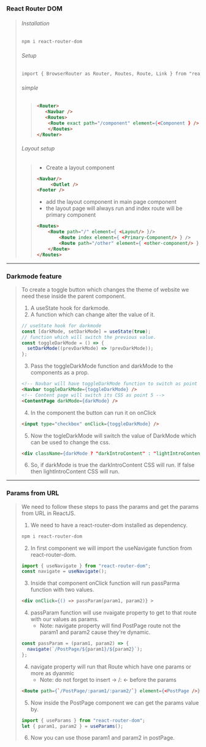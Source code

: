 ### React Router DOM
> ###### Installation
> ```CSS
> npm i react-router-dom
> ```
> ###### Setup
> ``` CSS
> import { BrowserRouter as Router, Routes, Route, Link } from "react-router-dom";
> ```
> ###### simple
> > ``` HTML
> > <Router>
> >    <Navbar />
> >    <Routes>
> >    	<Route exact path="/component" element={<Component } /> />
> >     </Routes>
> > </Router>
> > ```
> ###### Layout setup 
> > - Create a layout component
> > ``` HTML
> > <Navbar/>
> >      <Outlet />
> > <Footer />
> > ```
> > - add the layout component in main page component
> > - the layout page will always run and index route will be primary component
> > ``` HTML
> > <Routes>
> > 	<Route path="/" element={ <Layout/> }/>
> > 		<Route index element={ <Primary-Component/> } />
> >	    	<Route path="/other" element={ <other-component/> } />
> > 	</Route>
> > </Routes>
> > ```

---

### Darkmode feature

> To create a toggle button which changes the theme of website we need these inside the parent component.
> 1. A useState hook for darkmode.
> 2. A function which can change alter the value of it.
>
> ```js
> // useState hook for darkmode
> const [darkMode, setDarkMode] = useState(true);
> // function which will switch the previous value.
> const toggleDarkMode = () => {
> 	setDarkMode((prevDarkMode) => !prevDarkMode));
> };
> ```
>
> 3. Pass the toggleDarkMode function and darkMode to the components as a prop.
>
> ```HTML
> <!-- Navbar will have toggleDarkMode function to switch as point 4 -->
> <Navbar toggleDarkMode={toggleDarkMode} />
> <!-- Content page will switch its CSS as point 5 -->
> <ContentPage darkMode={darkMode} />
> ```
>
> 4. In the component the button can run it on onClick
>
> ```HTML
> <input type="checkbox" onClick={toggleDarkMode} />
> ```
>
> 5. Now the togleDarkMode will switch the value of DarkMode which can be used to change the css.
>
> ```HTML
> <div className={darkMode ? "darkIntroContent" : "lightIntroContent"} >
> ```
>
> 6. So, if darkMode is true the darkIntroContent CSS will run. If false then lightIntroContent CSS will run.

  --- 
  
  ### Params from URL

> We need to follow these steps to pass the params and get the params from URL in ReactJS.
> 
> 1. We need to have a react-router-dom installed as dependency.
> 
> ```css
> npm i react-router-dom
> ```
> 
> 2. In first component we will import the useNavigate function from react-router-dom.
> 
> ```js
> import { useNavigate } from "react-router-dom";
> const navigate = useNavigate();
> ```
> 
> 3. Inside that component onClick function will run passParma function with two values.
> 
> ```html
> <div onClick={() => passParam(param1, param2)} >
> ```
> 
> 4. passParam function will use nvaigate property to get to that route with our values as params.
>    - Note: navigate property will find PostPage route not the param1 and param2 cause they're dynamic.
> 
> ```js
> const passParam = (param1, param2) => {
> 	navigate(`/PostPage/${param1}/${param2}`);
> };
> ```
> 
> 4. navigate property will run that Route which have one params or more as dyanmic
>    - Note: do not forget to insert -> /: <- before the params
> 
> ```html
> <Route path={`/PostPage/:param1/:param2/`} element={<PostPage />} />
> ```
> 
> 5. Now inside the PostPage component we can get the params value by.
> 
> ```js
> import { useParams } from "react-router-dom";
> let { param1, param2 } = useParams();
> ```
> 
> 6. Now you can use those param1 and param2 in postPage.
